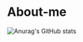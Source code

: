 # About-me


![Anurag's GitHub stats](https://github-readme-stats.vercel.app/api?username=wuliao&show_icons=true&theme=radical)
